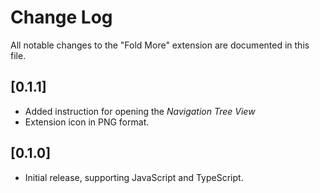 # Change Log

All notable changes to the "Fold More" extension are documented in this file.

## [0.1.1]

- Added instruction for opening the _Navigation Tree View_
- Extension icon in PNG format.

## [0.1.0]

- Initial release, supporting JavaScript and TypeScript.
  